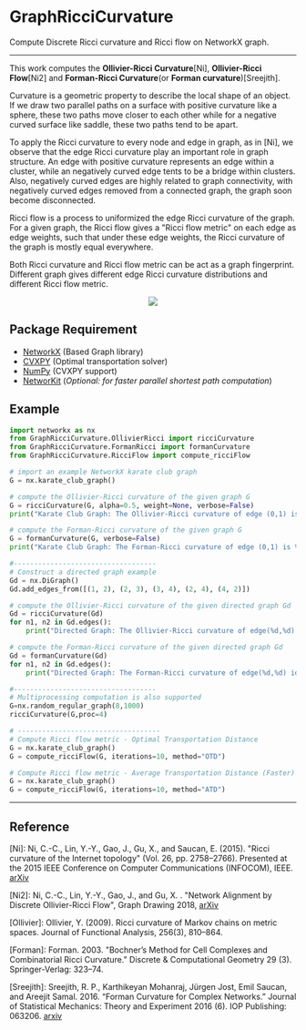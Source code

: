 # GraphRicciCurvature
Compute Discrete Ricci curvature and Ricci flow on NetworkX graph.


-----
This work computes the **Ollivier-Ricci Curvature**[Ni], **Ollivier-Ricci Flow**[Ni2] and **Forman-Ricci Curvature**(or **Forman curvature**)[Sreejith].

Curvature is a geometric property to describe the local shape of an object. 
If we draw two parallel paths on a surface with positive curvature like a sphere, these two paths move closer to each other while for a negative curved surface like saddle, these two paths tend to be apart.

To apply the Ricci curvature to every node and edge in graph, as in [Ni], we observe that the edge Ricci curvature play an important role in graph structure. An edge with positive curvature represents an edge within a cluster, while an negatively curved edge tents to be a bridge within clusters. Also, negatively curved edges are highly related to graph connectivity, with negatively curved edges removed from a connected graph, the graph soon become disconnected.

Ricci flow is a process to uniformized the edge Ricci curvature of the graph. For a given graph, the Ricci flow gives a "Ricci flow metric" on each edge as edge weights, such that under these edge weights, the Ricci curvature of the graph is mostly equal everywhere. 

Both Ricci curvature and Ricci flow metric can be act as a graph fingerprint. Different graph gives different edge Ricci curvature distributions and different Ricci flow metric. 


<p align="center"> 
<img src="https://www3.cs.stonybrook.edu/~chni/img/3967-graph-gray-small.png">
</p>

## Package Requirement

* [NetworkX](https://github.com/networkx/networkx) (Based Graph library)
* [CVXPY](https://github.com/cvxgrp/cvxpy) (Optimal transportation solver)
* [NumPy](https://github.com/numpy/numpy) (CVXPY support)
* [NetworKit](https://github.com/kit-parco/networkit) (*Optional: for faster parallel shortest path computation*)

## Example

```python
import networkx as nx
from GraphRicciCurvature.OllivierRicci import ricciCurvature
from GraphRicciCurvature.FormanRicci import formanCurvature
from GraphRicciCurvature.RicciFlow import compute_ricciFlow

# import an example NetworkX karate club graph
G = nx.karate_club_graph()

# compute the Ollivier-Ricci curvature of the given graph G
G = ricciCurvature(G, alpha=0.5, weight=None, verbose=False)
print("Karate Club Graph: The Ollivier-Ricci curvature of edge (0,1) is %f" % G[0][1]["ricciCurvature"])

# compute the Forman-Ricci curvature of the given graph G
G = formanCurvature(G, verbose=False)
print("Karate Club Graph: The Forman-Ricci curvature of edge (0,1) is %f" % G[0][1]["formanCurvature"])

#-----------------------------------
# Construct a directed graph example
Gd = nx.DiGraph()
Gd.add_edges_from([(1, 2), (2, 3), (3, 4), (2, 4), (4, 2)])

# compute the Ollivier-Ricci curvature of the given directed graph Gd
Gd = ricciCurvature(Gd)
for n1, n2 in Gd.edges():
    print("Directed Graph: The Ollivier-Ricci curvature of edge(%d,%d) id %f" % (n1, n2, Gd[n1][n2]["ricciCurvature"]))

# compute the Forman-Ricci curvature of the given directed graph Gd
Gd = formanCurvature(Gd)
for n1, n2 in Gd.edges():
    print("Directed Graph: The Forman-Ricci curvature of edge(%d,%d) id %f" % (n1, n2, Gd[n1][n2]["formanCurvature"]))

#-----------------------------------
# Multiprocessing computation is also supported
G=nx.random_regular_graph(8,1000)
ricciCurvature(G,proc=4)

# -----------------------------------
# Compute Ricci flow metric - Optimal Transportation Distance
G = nx.karate_club_graph()
G = compute_ricciFlow(G, iterations=10, method="OTD")

# Compute Ricci flow metric - Average Transportation Distance (Faster)
G = nx.karate_club_graph()
G = compute_ricciFlow(G, iterations=10, method="ATD")
```

-----
## Reference

[Ni]: Ni, C.-C., Lin, Y.-Y., Gao, J., Gu, X., and Saucan, E. (2015). "Ricci curvature of the Internet topology" (Vol. 26, pp. 2758–2766). Presented at the 2015 IEEE Conference on Computer Communications (INFOCOM), IEEE. [arXiv](https://arxiv.org/abs/1501.04138)

[Ni2]: Ni, C.-C., Lin, Y.-Y., Gao, J., and Gu, X. . "Network Alignment by Discrete Ollivier-Ricci Flow", Graph Drawing 2018, [arXiv](https://arxiv.org/abs/1809.00320)

[Ollivier]: Ollivier, Y. (2009). Ricci curvature of Markov chains on metric spaces. Journal of Functional Analysis, 256(3), 810–864.

[Forman]: Forman. 2003. "Bochner’s Method for Cell Complexes and Combinatorial Ricci Curvature." Discrete & Computational Geometry 29 (3). Springer-Verlag: 323–74.

[Sreejith]: Sreejith, R. P., Karthikeyan Mohanraj, Jürgen Jost, Emil Saucan, and Areejit Samal. 2016. “Forman Curvature for Complex Networks.” Journal of Statistical Mechanics: Theory and Experiment 2016 (6). IOP Publishing: 063206. [arxiv](https://arxiv.org/abs/1603.00386)
